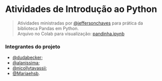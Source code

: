 # Atividades de Introdução ao Python

> Atividades ministradas por <a href="https://github.com/jeffersonchaves">@jeffersonchaves</a> para prática da biblioteca Pandas em Python. <br>
> Arquivo no Colab para visualização: <a href="https://colab.research.google.com/drive/1NgQh3b5jMzz5RS9ZYDiNnJybnhdDT3KB?usp=sharing">pandinha.ipynb</a>

### Integrantes do projeto
<ul>           <li><a href="https://github.com/dudabecker">@dudabecker</a>; 
               <li><a href="https://github.com/alanissima">@alanissima</a>; 
               <li><a href="https://github.com/nicollytavassii">@nicollytavassii</a>; 
               <li><a href="https://github.com/Mariaehsb">@Mariaehsb</a>. 
</ul>
